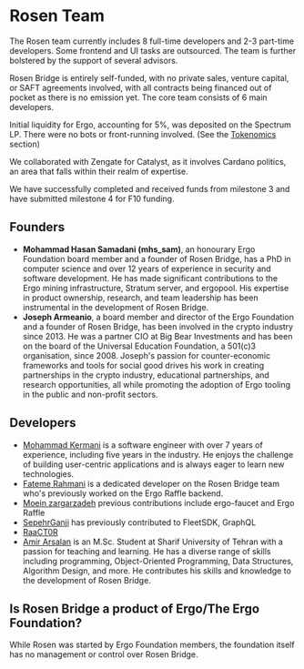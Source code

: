 # Rosen Team

The Rosen team currently includes 8 full-time developers and 2-3 part-time developers. Some frontend and UI tasks are outsourced. The team is further bolstered by the support of several advisors.

Rosen Bridge is entirely self-funded, with no private sales, venture capital, or SAFT agreements involved, with all contracts being financed out of pocket as there is no emission yet. The core team consists of 6 main developers.

Initial liquidity for Ergo, accounting for 5%, was deposited on the Spectrum LP. There were no bots or front-running involved. (See the [Tokenomics](rosen-tokenomics.md) section)

We collaborated with Zengate for Catalyst, as it involves Cardano politics, an area that falls within their realm of expertise.

We have successfully completed and received funds from milestone 3 and have submitted milestone 4 for F10 funding.


## Founders

- **Mohammad Hasan Samadani (mhs_sam)**, an honourary Ergo Foundation board member and a founder of Rosen Bridge, has a PhD in computer science and over 12 years of experience in security and software development. He has made significant contributions to the Ergo mining infrastructure, Stratum server, and ergopool. His expertise in product ownership, research, and team leadership has been instrumental in the development of Rosen Bridge.
- **Joseph Armeanio**, a board member and director of the Ergo Foundation and a founder of Rosen Bridge, has been involved in the crypto industry since 2013. He was a partner CIO at Big Bear Investments and has been on the board of the Universal Education Foundation, a 501(c)3 organisation, since 2008. Joseph's passion for counter-economic frameworks and tools for social good drives his work in creating partnerships in the crypto industry, educational partnerships, and research opportunities, all while promoting the adoption of Ergo tooling in the public and non-profit sectors.

## Developers

- [Mohammad Kermani](https://github.com/mkermani144) is a software engineer with over 7 years of experience, including five years in the industry. He enjoys the challenge of building user-centric applications and is always eager to learn new technologies.
- [Fateme Rahmani](https://github.com/fatemeh-ra) is a dedicated developer on the Rosen Bridge team who's previously worked on the Ergo Raffle backend.
- [Moein zargarzadeh](https://github.com/zargarzadehm) previous contributions include ergo-faucet and Ergo Raffle
- [SepehrGanji](https://github.com/SepehrGanji) has previously contributed to FleetSDK, GraphQL
- [RaaCT0R](https://github.com/RaaCT0R)
- [Amir Arsalan](https://github.com/arsalanyavari) is an M.Sc. Student at Sharif University of Tehran with a passion for teaching and learning. He has a diverse range of skills including programming, Object-Oriented Programming, Data Structures, Algorithm Design, and more. He contributes his skills and knowledge to the development of Rosen Bridge.

## Is Rosen Bridge a product of Ergo/The Ergo Foundation?

While Rosen was started by Ergo Foundation members, the foundation itself has no management or control over Rosen Bridge.